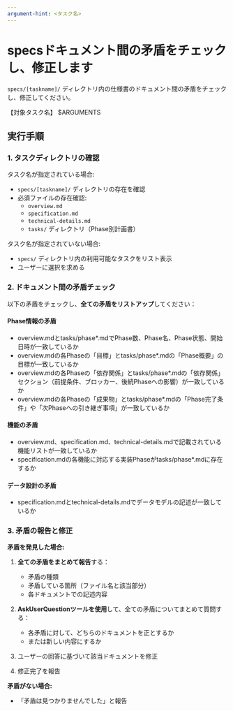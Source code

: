 ```yaml
---
argument-hint: <タスク名>
---
```


# specsドキュメント間の矛盾をチェックし、修正します

`specs/[taskname]/` ディレクトリ内の仕様書のドキュメント間の矛盾をチェックし、修正してください。

【対象タスク名】
$ARGUMENTS

## 実行手順

### 1. タスクディレクトリの確認

タスク名が指定されている場合:
- `specs/[taskname]/` ディレクトリの存在を確認
- 必須ファイルの存在確認:
  - `overview.md`
  - `specification.md`
  - `technical-details.md`
  - `tasks/` ディレクトリ（Phase別計画書）

タスク名が指定されていない場合:
- `specs/` ディレクトリ内の利用可能なタスクをリスト表示
- ユーザーに選択を求める

### 2. ドキュメント間の矛盾チェック

以下の矛盾をチェックし、**全ての矛盾をリストアップ**してください：

#### Phase情報の矛盾
- overview.mdとtasks/phase*.mdでPhase数、Phase名、Phase状態、開始日時が一致しているか
- overview.mdの各Phaseの「目標」とtasks/phase*.mdの「Phase概要」の目標が一致しているか
- overview.mdの各Phaseの「依存関係」とtasks/phase*.mdの「依存関係」セクション（前提条件、ブロッカー、後続Phaseへの影響）が一致しているか
- overview.mdの各Phaseの「成果物」とtasks/phase*.mdの「Phase完了条件」や「次Phaseへの引き継ぎ事項」が一致しているか

#### 機能の矛盾
- overview.md、specification.md、technical-details.mdで記載されている機能リストが一致しているか
- specification.mdの各機能に対応する実装Phaseがtasks/phase*.mdに存在するか

#### データ設計の矛盾
- specification.mdとtechnical-details.mdでデータモデルの記述が一致しているか

### 3. 矛盾の報告と修正

**矛盾を発見した場合:**

1. **全ての矛盾をまとめて報告**する：
   - 矛盾の種類
   - 矛盾している箇所（ファイル名と該当部分）
   - 各ドキュメントでの記述内容

2. **AskUserQuestionツールを使用**して、全ての矛盾についてまとめて質問する：
   - 各矛盾に対して、どちらのドキュメントを正とするか
   - または新しい内容にするか

3. ユーザーの回答に基づいて該当ドキュメントを修正

4. 修正完了を報告

**矛盾がない場合:**
- 「矛盾は見つかりませんでした」と報告
